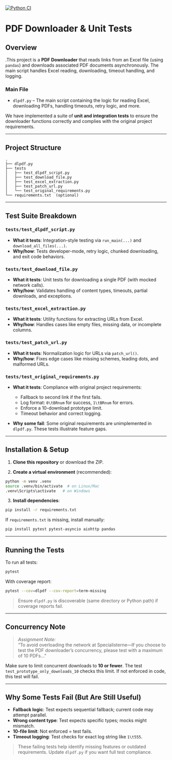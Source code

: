 [![Python CI](https://github.com/YOUR_USERNAME/YOUR_REPO/actions/workflows/ci.yml/badge.svg)](https://github.com/RazorSDU/Kenneth---spac_uge4---Unit-Testing/actions/workflows/ci.yml)


# PDF Downloader & Unit Tests

## Overview

.This project is a **PDF Downloader** that reads links from an Excel file (using `pandas`) and downloads associated PDF documents asynchronously. The main script handles Excel reading, downloading, timeout handling, and logging.

### Main File

- `dlpdf.py` – The main script containing the logic for reading Excel, downloading PDFs, handling timeouts, retry logic, and more.

We have implemented a suite of **unit and integration tests** to ensure the downloader functions correctly and complies with the original project requirements.

---

## Project Structure

```
.
├── dlpdf.py
├── tests
│   ├── test_dlpdf_script.py
│   ├── test_download_file.py
│   ├── test_excel_extraction.py
│   ├── test_patch_url.py
│   └── test_original_requirements.py
└── requirements.txt  (optional)
```

---

## Test Suite Breakdown

### `tests/test_dlpdf_script.py`

- **What it tests**: Integration-style testing via `run_main(...)` and `download_all_files(...)`.
- **Why/how**: Tests developer-mode, retry logic, chunked downloading, and exit code behaviors.

### `tests/test_download_file.py`

- **What it tests**: Unit tests for downloading a single PDF (with mocked network calls).
- **Why/how**: Validates handling of content types, timeouts, partial downloads, and exceptions.

### `tests/test_excel_extraction.py`

- **What it tests**: Utility functions for extracting URLs from Excel.
- **Why/how**: Handles cases like empty files, missing data, or incomplete columns.

### `tests/test_patch_url.py`

- **What it tests**: Normalization logic for URLs via `patch_url()`.
- **Why/how**: Fixes edge cases like missing schemes, leading dots, and malformed URLs.

### `tests/test_original_requirements.py`

- **What it tests**: Compliance with original project requirements:
  - Fallback to second link if the first fails.
  - Log format: `0\tBRnum` for success, `1\tBRnum` for errors.
  - Enforce a 10-download prototype limit.
  - Timeout behavior and correct logging.

- **Why some fail**: Some original requirements are unimplemented in `dlpdf.py`. These tests illustrate feature gaps.

---

## Installation & Setup

1. **Clone this repository** or download the ZIP.

2. **Create a virtual environment** (recommended):
```bash
python -m venv .venv
source .venv/bin/activate  # on Linux/Mac
.venv\Scripts\activate   # on Windows
```

3. **Install dependencies**:
```bash
pip install -r requirements.txt
```

If `requirements.txt` is missing, install manually:
```bash
pip install pytest pytest-asyncio aiohttp pandas
```

---

## Running the Tests

To run all tests:
```bash
pytest
```

With coverage report:
```bash
pytest --cov=dlpdf --cov-report=term-missing
```

> Ensure `dlpdf.py` is discoverable (same directory or Python path) if coverage reports fail.

---

## Concurrency Note

> _Assignment Note:_  
> “To avoid overloading the network at Specialisterne—If you choose to test the PDF downloader’s concurrency, please test with a maximum of 10 PDFs…”

Make sure to limit concurrent downloads to **10 or fewer**. The test `test_prototype_only_downloads_10` checks this limit. If not enforced in code, this test will fail.

---

## Why Some Tests Fail (But Are Still Useful)

- **Fallback logic**: Test expects sequential fallback; current code may attempt parallel.
- **Wrong content type**: Test expects specific types; mocks might mismatch.
- **10‐file limit**: Not enforced = test fails.
- **Timeout logging**: Test checks for exact log string like `1\t555`.

> These failing tests help identify missing features or outdated requirements. Update `dlpdf.py` if you want full test compliance.
